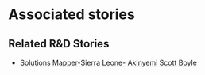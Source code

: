 # Associated stories

<!-- !!DO NOT REMOVE!! start autogenerated hyperlinks -->
## Related R&D Stories
- [Solutions Mapper\-Sierra Leone\- Akinyemi Scott Boyle  ](/stories/?doc=SolutionMappers_SLE)
<!-- !!DO NOT REMOVE!! end autogenerated hyperlinks -->